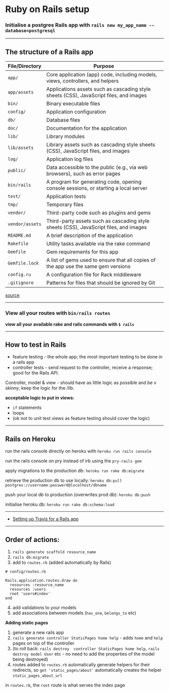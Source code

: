 # Ruby on Rails setup

### Initialise a postgres Rails app with `rails new my_app_name --database=postgresql`

---
## The structure of a Rails app

File/Directory	| Purpose  
------ | ------  
`app/`	| Core application (app) code, including models, views, controllers, and helpers  
`app/assets`	| Applications assets such as cascading style sheets (CSS), JavaScript files, and images  
`bin/`	| Binary executable files  
`config/`	| Application configuration  
`db/`	| Database files  
`doc/`	| Documentation for the application  
`lib/`	| Library modules  
`lib/assets`	| Library assets such as cascading style sheets (CSS), JavaScript files, and images  
`log/`	| Application log files  
`public/`	| Data accessible to the public (e.g., via web browsers), such as error pages  
`bin/rails`	| A program for generating code, opening console sessions, or starting a local server  
`test/`	| Application tests  
`tmp/`	| Temporary files  
`vendor/`	| Third-party code such as plugins and gems  
`vendor/assets`	| Third-party assets such as cascading style sheets (CSS), JavaScript files, and images  
`README.md`	| A brief description of the application  
`Rakefile`	| Utility tasks available via the rake command  
`Gemfile`	| Gem requirements for this app  
`Gemfile.lock`	| A list of gems used to ensure that all copies of the app use the same gem versions  
`config.ru`	| A configuration file for Rack middleware  
`.gitignore`	| Patterns for files that should be ignored by Git  

[source](https://www.learnenough.com/ruby-on-rails-4th-edition-tutorial/beginning)

---

### View all your routes with `bin/rails routes`

**view all your available rake and rails commands with `$ rails`**  

---

## How to test in Rails

* feature testing - the whole app; the most important testing to be done in a rails app
* controller tests - send request to the controller, receive a response; good for the Rails API.

Controller, model & view - should have as little logic as possible and be v skinny; keep the logic for the /lib.

**acceptable logic to put in views:**

* `if` statements
* loops
* (ok not to unit test views as feature testing should cover the logic)

---

## Rails on Heroku 

run the rails console directly on heroku with `heroku run rails console`  

run the rails console on pry instead of irb using the `pry-rails gem`  

apply migrations to the production db: `heroku run rake db:migrate`  

retrieve the production db to use locally: `heroku db:pull postgres://username:password@localhost/dbname`  

push your local db to production (overwrites prod db): `heroku db:push`  

initialise heroku db: `heroku run rake db:schema:load`

---

* [Setting up Travis for a Rails app](https://medium.com/full-taxx/how-to-setup-travis-ci-for-a-rails-application-78a453963300)

---

## Order of actions:

1. `rails generate scaffold resource_name`
2. `rails db:migrate`
3. add to `routes.rb` (added automatically by Rails)

```
# config/routes.rb

Rails.application.routes.draw do
  resources :resource_name
  resources :users
  root 'users#index'
end
```

4. add validations to your models
5. add associations between models (`has_one`, `belongs_to` etc)

**Adding static pages**

1. generate a new rails app 
2. `rails generate controller StaticPages home help` - adds `home` and `help` pages on top of the controller
3. (to roll back: `rails destroy  controller StaticPages home help`, `rails destroy model User` etc - no need to add the properties of the model being destroyed)
4. routes added to `routes.rb` automatically generate helpers for their redirects, so `get 'static_pages/about'` automatically creates the helper `static_pages_about_url`

in `routes.rb`, the `root` route is what serves the index page

